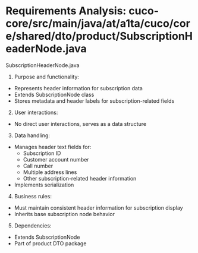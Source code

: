 # Requirements Analysis: cuco-core/src/main/java/at/a1ta/cuco/core/shared/dto/product/SubscriptionHeaderNode.java

SubscriptionHeaderNode.java
1. Purpose and functionality:
- Represents header information for subscription data
- Extends SubscriptionNode class
- Stores metadata and header labels for subscription-related fields

2. User interactions:
- No direct user interactions, serves as a data structure

3. Data handling:
- Manages header text fields for:
  - Subscription ID
  - Customer account number
  - Call number
  - Multiple address lines
  - Other subscription-related header information
- Implements serialization

4. Business rules:
- Must maintain consistent header information for subscription display
- Inherits base subscription node behavior

5. Dependencies:
- Extends SubscriptionNode
- Part of product DTO package